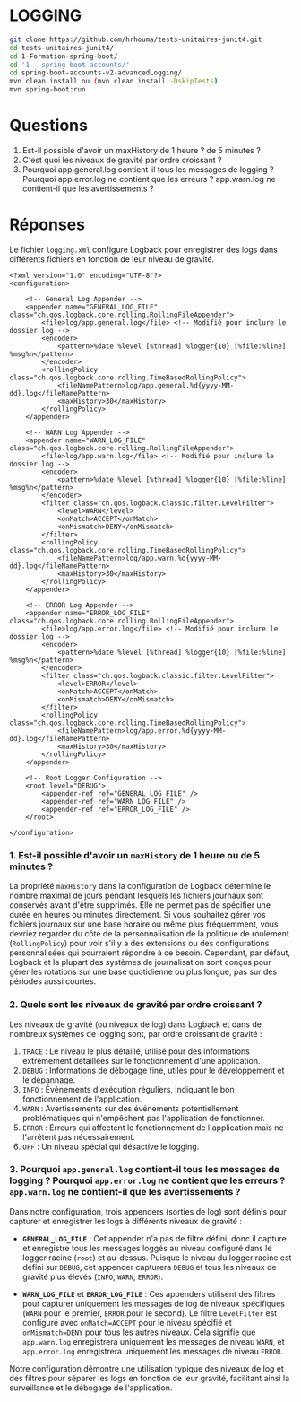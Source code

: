 # LOGGING 
```bash
git clone https://github.com/hrhouma/tests-unitaires-junit4.git
cd tests-unitaires-junit4/
cd 1-Formation-spring-boot/
cd '1 - spring-boot-accounts/'
cd spring-boot-accounts-v2-advancedLogging/
mvn clean install ou (mvn clean install -DskipTests)
mvn spring-boot:run 
```
# Questions
1. Est-il possible d'avoir un maxHistory de 1 heure ? de 5 minutes ?
2. C'est quoi les niveaux de gravité par ordre croissant ?
3. Pourquoi app.general.log contient-il tous les messages de logging ? Pourquoi app.error.log ne contient que les erreurs ? app.warn.log ne contient-il que les avertissements ?

# Réponses

Le fichier `logging.xml` configure Logback pour enregistrer des logs dans différents fichiers en fonction de leur niveau de gravité.

```
<?xml version="1.0" encoding="UTF-8"?>
<configuration>

    <!-- General Log Appender -->
    <appender name="GENERAL_LOG_FILE" class="ch.qos.logback.core.rolling.RollingFileAppender">
        <file>log/app.general.log</file> <!-- Modifié pour inclure le dossier log -->
        <encoder>
            <pattern>%date %level [%thread] %logger{10} [%file:%line] %msg%n</pattern>
        </encoder>
        <rollingPolicy class="ch.qos.logback.core.rolling.TimeBasedRollingPolicy">
            <fileNamePattern>log/app.general.%d{yyyy-MM-dd}.log</fileNamePattern>
            <maxHistory>30</maxHistory>
        </rollingPolicy>
    </appender>

    <!-- WARN Log Appender -->
    <appender name="WARN_LOG_FILE" class="ch.qos.logback.core.rolling.RollingFileAppender">
        <file>log/app.warn.log</file> <!-- Modifié pour inclure le dossier log -->
        <encoder>
            <pattern>%date %level [%thread] %logger{10} [%file:%line] %msg%n</pattern>
        </encoder>
        <filter class="ch.qos.logback.classic.filter.LevelFilter">
            <level>WARN</level>
            <onMatch>ACCEPT</onMatch>
            <onMismatch>DENY</onMismatch>
        </filter>
        <rollingPolicy class="ch.qos.logback.core.rolling.TimeBasedRollingPolicy">
            <fileNamePattern>log/app.warn.%d{yyyy-MM-dd}.log</fileNamePattern>
            <maxHistory>30</maxHistory>
        </rollingPolicy>
    </appender>

    <!-- ERROR Log Appender -->
    <appender name="ERROR_LOG_FILE" class="ch.qos.logback.core.rolling.RollingFileAppender">
        <file>log/app.error.log</file> <!-- Modifié pour inclure le dossier log -->
        <encoder>
            <pattern>%date %level [%thread] %logger{10} [%file:%line] %msg%n</pattern>
        </encoder>
        <filter class="ch.qos.logback.classic.filter.LevelFilter">
            <level>ERROR</level>
            <onMatch>ACCEPT</onMatch>
            <onMismatch>DENY</onMismatch>
        </filter>
        <rollingPolicy class="ch.qos.logback.core.rolling.TimeBasedRollingPolicy">
            <fileNamePattern>log/app.error.%d{yyyy-MM-dd}.log</fileNamePattern>
            <maxHistory>30</maxHistory>
        </rollingPolicy>
    </appender>

    <!-- Root Logger Configuration -->
    <root level="DEBUG">
        <appender-ref ref="GENERAL_LOG_FILE" />
        <appender-ref ref="WARN_LOG_FILE" />
        <appender-ref ref="ERROR_LOG_FILE" />
    </root>

</configuration>
```



### 1. Est-il possible d'avoir un `maxHistory` de 1 heure ou de 5 minutes ?

La propriété `maxHistory` dans la configuration de Logback détermine le nombre maximal de jours pendant lesquels les fichiers journaux sont conservés avant d'être supprimés. Elle ne permet pas de spécifier une durée en heures ou minutes directement. Si vous souhaitez gérer vos fichiers journaux sur une base horaire ou même plus fréquemment, vous devriez regarder du côté de la personnalisation de la politique de roulement (`RollingPolicy`) pour voir s'il y a des extensions ou des configurations personnalisées qui pourraient répondre à ce besoin. Cependant, par défaut, Logback et la plupart des systèmes de journalisation sont conçus pour gérer les rotations sur une base quotidienne ou plus longue, pas sur des périodes aussi courtes.

### 2. Quels sont les niveaux de gravité par ordre croissant ?

Les niveaux de gravité (ou niveaux de log) dans Logback et dans de nombreux systèmes de logging sont, par ordre croissant de gravité :

1. `TRACE` : Le niveau le plus détaillé, utilisé pour des informations extrêmement détaillées sur le fonctionnement d'une application.
2. `DEBUG` : Informations de débogage fine, utiles pour le développement et le dépannage.
3. `INFO` : Événements d'exécution réguliers, indiquant le bon fonctionnement de l'application.
4. `WARN` : Avertissements sur des événements potentiellement problématiques qui n'empêchent pas l'application de fonctionner.
5. `ERROR` : Erreurs qui affectent le fonctionnement de l'application mais ne l'arrêtent pas nécessairement.
6. `OFF` : Un niveau spécial qui désactive le logging.

### 3. Pourquoi `app.general.log` contient-il tous les messages de logging ? Pourquoi `app.error.log` ne contient que les erreurs ? `app.warn.log` ne contient-il que les avertissements ?

Dans notre configuration, trois appenders (sorties de log) sont définis pour capturer et enregistrer les logs à différents niveaux de gravité :

- **`GENERAL_LOG_FILE`** : Cet appender n'a pas de filtre défini, donc il capture et enregistre tous les messages loggés au niveau configuré dans le logger racine (`root`) et au-dessus. Puisque le niveau du logger racine est défini sur `DEBUG`, cet appender capturera `DEBUG` et tous les niveaux de gravité plus élevés (`INFO`, `WARN`, `ERROR`).

- **`WARN_LOG_FILE`** et **`ERROR_LOG_FILE`** : Ces appenders utilisent des filtres pour capturer uniquement les messages de log de niveaux spécifiques (`WARN` pour le premier, `ERROR` pour le second). Le filtre `LevelFilter` est configuré avec `onMatch=ACCEPT` pour le niveau spécifié et `onMismatch=DENY` pour tous les autres niveaux. Cela signifie que `app.warn.log` enregistrera uniquement les messages de niveau `WARN`, et `app.error.log` enregistrera uniquement les messages de niveau `ERROR`.

Notre configuration démontre une utilisation typique des niveaux de log et des filtres pour séparer les logs en fonction de leur gravité, facilitant ainsi la surveillance et le débogage de l'application.

